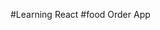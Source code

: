 #Learning React
#food Order App

 <!-- //**** project Design********
/*
==>Header
  -Logo
  -Navigation box (cort, home)

==>Bod y
  -Search bar and its button
  -Restorent container
  -Restorent cord

==>Footer
  -links
  -Copy wrights
  -Contact
*/ -->

<!-- _Client side routing:
if the user clicks on the any link present inthe page then page load only that component, instead of loading entire page is called client side routing.
it also called single page application
/ -->
